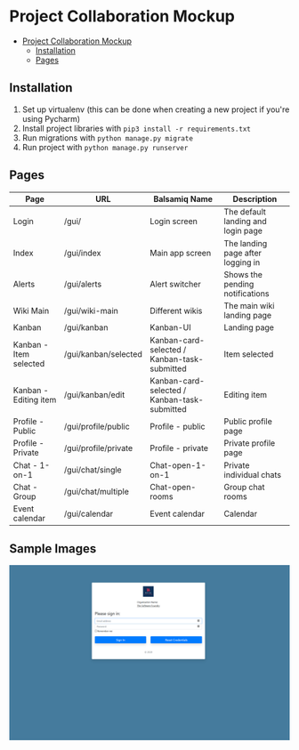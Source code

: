 # Project Collaboration Mockup

- [Project Collaboration Mockup](#project-collaboration-mockup)
  - [Installation](#installation)
  - [Pages](#pages)

## Installation

1. Set up virtualenv (this can be done when creating a new project if you're using Pycharm)
2. Install project libraries with `pip3 install -r requirements.txt`
3. Run migrations with `python manage.py migrate`
4. Run project with `python manage.py runserver`

## Pages

| Page                   | URL                  | Balsamiq Name                                | Description                        |
| ---------------------- | -------------------- | -------------------------------------------- | ---------------------------------- |
| Login                  | /gui/                | Login screen                                 | The default landing and login page |
| Index                  | /gui/index           | Main app screen                              | The landing page after logging in  |
| Alerts                 | /gui/alerts          | Alert switcher                               | Shows the pending notifications    |
| Wiki Main              | /gui/wiki-main       | Different wikis                              | The main wiki landing page         |
| Kanban                 | /gui/kanban          | Kanban-UI                                    | Landing page                       |
| Kanban - Item selected | /gui/kanban/selected | Kanban-card-selected / Kanban-task-submitted | Item selected                      |
| Kanban - Editing item  | /gui/kanban/edit     | Kanban-card-selected / Kanban-task-submitted | Editing item                       |
| Profile - Public       | /gui/profile/public  | Profile - public                             | Public profile page                |
| Profile - Private      | /gui/profile/private | Profile - private                            | Private profile page               |
| Chat - 1-on-1          | /gui/chat/single     | Chat-open-1-on-1                             | Private individual chats           |
| Chat - Group           | /gui/chat/multiple   | Chat-open-rooms                              | Group chat rooms                   |
| Event calendar         | /gui/calendar        | Event calendar                               | Calendar                           |

## Sample Images

![login](/docs/login.png)